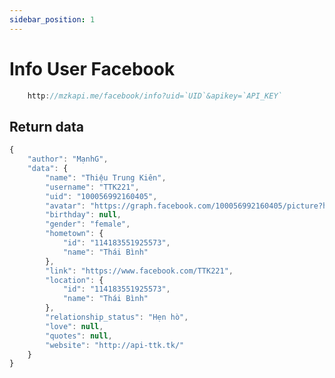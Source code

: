 ```yaml
---
sidebar_position: 1
---
```


# Info User Facebook

```jsx title="API Endpoint:"
    http://mzkapi.me/facebook/info?uid=`UID`&apikey=`API_KEY`
```
## Return data

```jsx title="http://mzkapi.me/facebook/info?uid=100049354060779"
{
    "author": "MạnhG",
    "data": {
        "name": "Thiệu Trung Kiên",
        "username": "TTK221",
        "uid": "100056992160405",
        "avatar": "https://graph.facebook.com/100056992160405/picture?height=720&width=720&access_token=613069889896486|LgZ0UInoo-IdDfNmKQ2kggbyI_4",
        "birthday": null,
        "gender": "female",
        "hometown": {
            "id": "114183551925573",
            "name": "Thái Bình"
        },
        "link": "https://www.facebook.com/TTK221",
        "location": {
            "id": "114183551925573",
            "name": "Thái Bình"
        },
        "relationship_status": "Hẹn hò",
        "love": null,
        "quotes": null,
        "website": "http://api-ttk.tk/"
    }
}
```